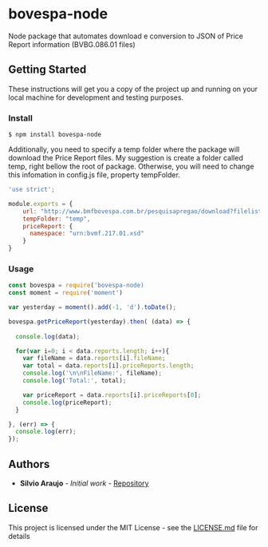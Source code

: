 # bovespa-node
Node package that automates download e conversion to JSON of Price Report information (BVBG.086.01 files)

## Getting Started

These instructions will get you a copy of the project up and running on your local machine for development and testing purposes. 

### Install

```
$ npm install bovespa-node
```

Additionally, you need to specify a temp folder where the package will download the Price Report files. 
My suggestion is create a folder called temp, right bellow the root of package. 
Otherwise, you will need to change this infomation in config.js file, property tempFolder.

```js
'use strict';

module.exports = {
    url: "http://www.bmfbovespa.com.br/pesquisapregao/download?filelist=",
    tempFolder: "temp",
    priceReport: {
      namespace: "urn:bvmf.217.01.xsd"
    }
}

```

### Usage

```js
const bovespa = require('bovespa-node)
const moment = require('moment')

var yesterday = moment().add(-1, 'd').toDate();

bovespa.getPriceReport(yesterday).then( (data) => {
  
  console.log(data);

  for(var i=0; i < data.reports.length; i++){
    var fileName = data.reports[i].fileName;
    var total = data.reports[i].priceReports.length;
    console.log('\n\nFileName:', fileName);
    console.log('Total:', total);

    var priceReport = data.reports[i].priceReports[0];
    console.log(priceReport);
  }

}, (err) => {
  console.log(err);
});

```

## Authors

* **Silvio Araujo** - *Initial work* - [Repository](https://github.com/saraujojr)

## License

This project is licensed under the MIT License - see the [LICENSE.md](LICENSE.md) file for details

